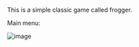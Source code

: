 This is a simple classic game called frogger. 

Main menu:

![image](https://user-images.githubusercontent.com/36672426/54478799-69061f00-4816-11e9-9159-d86c27c1d3c5.png)

